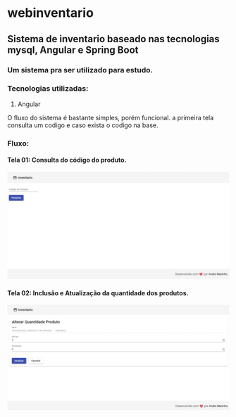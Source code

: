 # webinventario
## Sistema de inventario baseado nas tecnologias mysql, Angular e Spring Boot

### Um sistema  pra ser utilizado para estudo.

### Tecnologias utilizadas:

1. Angular 



<p> O fluxo do sistema é bastante simples, porém funcional.  a primeira tela consulta um codigo e caso exista o codigo na base. </p>

### Fluxo:

#### Tela 01: Consulta do código do produto.


![Philadelphia's Magic Gardens. This place was so cool!](src/assets/img/1.jpg "Consulta dos produtos")








#### Tela 02: Inclusão e Atualização da quantidade dos produtos.


![Philadelphia's Magic Gardens. This place was so cool!](src/assets/img/2.jpg "Atualização da quantidade")
